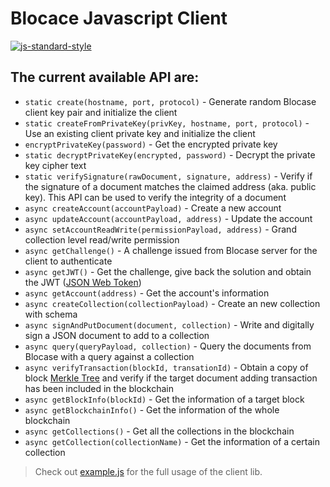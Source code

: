 # Blocace Javascript Client
[![js-standard-style](https://cdn.rawgit.com/feross/standard/master/badge.svg)](https://github.com/feross/standard)

## The current available API are:
* `static create(hostname, port, protocol)` - Generate random Blocase client key pair and initialize the client
* `static createFromPrivateKey(privKey, hostname, port, protocol)` - Use an existing client private key and initialize the client
* `encryptPrivateKey(password)` - Get the encrypted private key
* `static decryptPrivateKey(encrypted, password)` - Decrypt the private key cipher text
* `static verifySignature(rawDocument, signature, address)` - Verify if the signature of a document matches the claimed address (aka. public key). This API can be used to verify the integrity of a document
* `async createAccount(accountPayload)` - Create a new account
* `async updateAccount(accountPayload, address)` - Update the account
* `async setAccountReadWrite(permissionPayload, address)` - Grand collection level read/write permission
* `async getChallenge()` - A challenge issued from Blocase server for the client to authenticate
* `async getJWT()` - Get the challenge, give back the solution and obtain the JWT ([JSON Web Token](https://jwt.io/))
* `async getAccount(address)` - Get the account's information
* `async createCollection(collectionPayload)` - Create an new collection with schema
* `async signAndPutDocument(document, collection)` - Write and digitally sign a JSON document to add to a collection
* `async query(queryPayload, collection)` - Query the documents from Blocase with a query against a collection
* `async verifyTransaction(blockId, transationId)` - Obtain a copy of block [Merkle Tree](https://en.wikipedia.org/wiki/Merkle_tree) and verify if the target document adding transaction has been included in the blockchain
* `async getBlockInfo(blockId)` - Get the information of a target block
* `async getBlockchainInfo()` - Get the information of the whole blockchain
* `async getCollections()` - Get all the collections in the blockchain
* `async getCollection(collectionName)` - Get the information of a certain collection

> Check out [example.js](https://github.com/codingpeasant/blocace/blob/master/client/example.js) for the full usage of the client lib.